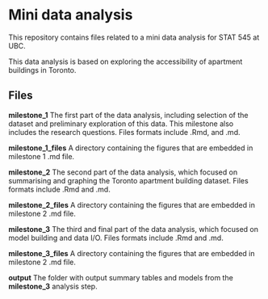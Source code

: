 # Mini data analysis

This repository contains files related to a mini data analysis for STAT 545 at UBC.

This data analysis is based on exploring the accessibility of apartment buildings in Toronto.


## Files


**milestone_1** The first part of the data analysis, including selection of the dataset and preliminary exploration of this data. This milestone also includes the research questions. Files formats include .Rmd, and .md.

**milestone_1_files** A directory containing the figures that are embedded in milestone 1 .md file.

**milestone_2** The second part of the data analysis, which focused on summarising and graphing the Toronto apartment building dataset. Files formats include .Rmd and .md.

**milestone_2_files** A directory containing the figures that are embedded in milestone 2 .md file.

**milestone_3** The third and final part of the data analysis, which focused on model building and data I/O. Files formats include .Rmd and .md.

**milestone_3_files** A directory containing the figures that are embedded in milestone 2 .md file.

**output** The folder with output summary tables and models from the **milestone_3** analysis step.
